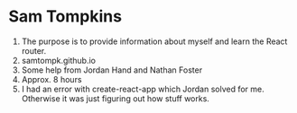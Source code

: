 # Sam Tompkins

1. The purpose is to provide information about myself and learn the React router.
2. samtompk.github.io
3. Some help from Jordan Hand and Nathan Foster
4. Approx. 8 hours
5. I had an error with create-react-app which Jordan solved for me. Otherwise it was just figuring out how stuff works. 